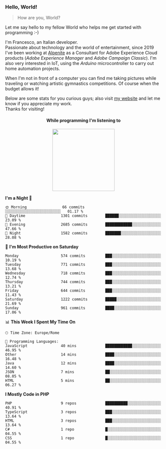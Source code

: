 ### Hello, World!

> How are you, World?

Let me say hello to my fellow World who helps me get started with programming :-)

I'm Francesco, an Italian developer.  
Passionate about technology and the world of entertainment, since 2019 I've been working at [Alpenite](https://www.alpenite.com) as a Consultant for Adobe Experience Cloud products (*Adobe Experience Manager* and *Adobe Campaign Classic*). I'm also very interested in IoT, using the *Arduino* microcontroller to carry out home automation projects.

When I'm not in front of a computer you can find me taking pictures while traveling or watching artistic gymnastics competitions. Of course when the budget allows it!

Below are some stats for you curious guys; also visit [my website](https://www.francescorega.eu) and let me know if you appreciate my work.  
Thanks for visiting!

<div align="center">
  <h4>While programming I'm listening to</h4>
  <a href="https://apps.francescorega.eu/now-playing/11147232609" target="_blank"><img src="https://apps.francescorega.eu/now-playing/11147232609" width="200"></a>
</div>

<!--START_SECTION:waka-->
**I'm a Night 🦉** 

```text
🌞 Morning                66 commits          ░░░░░░░░░░░░░░░░░░░░░░░░░   01.17 % 
🌆 Daytime                1301 commits        ██████░░░░░░░░░░░░░░░░░░░   23.09 % 
🌃 Evening                2685 commits        ████████████░░░░░░░░░░░░░   47.66 % 
🌙 Night                  1582 commits        ███████░░░░░░░░░░░░░░░░░░   28.08 % 
```
📅 **I'm Most Productive on Saturday** 

```text
Monday                   574 commits         ███░░░░░░░░░░░░░░░░░░░░░░   10.19 % 
Tuesday                  771 commits         ███░░░░░░░░░░░░░░░░░░░░░░   13.68 % 
Wednesday                718 commits         ███░░░░░░░░░░░░░░░░░░░░░░   12.74 % 
Thursday                 744 commits         ███░░░░░░░░░░░░░░░░░░░░░░   13.21 % 
Friday                   644 commits         ███░░░░░░░░░░░░░░░░░░░░░░   11.43 % 
Saturday                 1222 commits        █████░░░░░░░░░░░░░░░░░░░░   21.69 % 
Sunday                   961 commits         ████░░░░░░░░░░░░░░░░░░░░░   17.06 % 
```


📊 **This Week I Spent My Time On** 

```text
🕑︎ Time Zone: Europe/Rome

💬 Programming Languages: 
JavaScript               40 mins             ████████████░░░░░░░░░░░░░   46.95 % 
Other                    14 mins             ████░░░░░░░░░░░░░░░░░░░░░   16.48 % 
Java                     12 mins             ████░░░░░░░░░░░░░░░░░░░░░   14.60 % 
JSON                     7 mins              ██░░░░░░░░░░░░░░░░░░░░░░░   08.05 % 
HTML                     5 mins              ██░░░░░░░░░░░░░░░░░░░░░░░   06.27 % 
```

**I Mostly Code in PHP** 

```text
PHP                      9 repos             ██████████░░░░░░░░░░░░░░░   40.91 % 
TypeScript               3 repos             ███░░░░░░░░░░░░░░░░░░░░░░   13.64 % 
HTML                     3 repos             ███░░░░░░░░░░░░░░░░░░░░░░   13.64 % 
C#                       1 repo              █░░░░░░░░░░░░░░░░░░░░░░░░   04.55 % 
CSS                      1 repo              █░░░░░░░░░░░░░░░░░░░░░░░░   04.55 % 
```




<!--END_SECTION:waka-->
